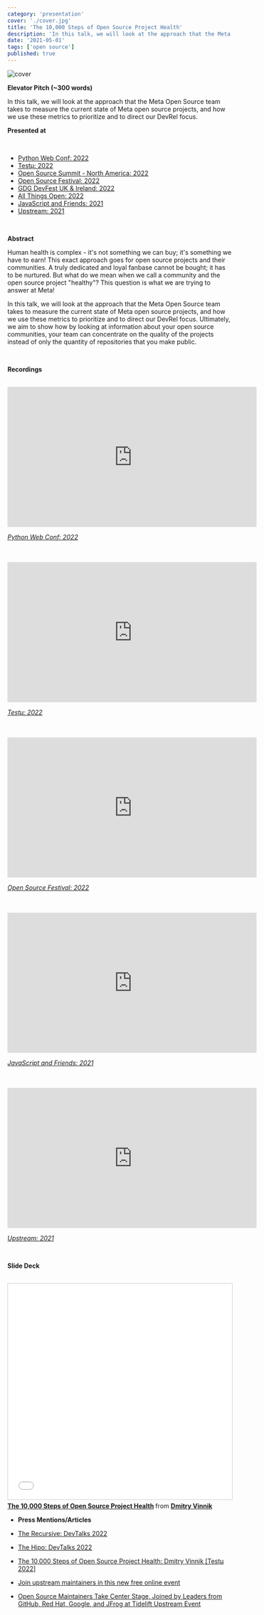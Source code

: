 ```yaml
---
category: 'presentation'
cover: './cover.jpg'
title: 'The 10,000 Steps of Open Source Project Health'
description: 'In this talk, we will look at the approach that the Meta Open Source team takes to measure the current state of Meta open source projects.'
date: '2021-05-01'
tags: ['open source']
published: true
---
```

![cover](./cover.jpg)

**Elevator Pitch (~300 words)**

In this talk, we will look at the approach that the Meta Open Source team takes to measure the current state of Meta open source projects, and how we use these metrics to prioritize and to direct our DevRel focus.

**Presented at**

<br>

- [Python Web Conf: 2022](https://dvinnik.dev/events/2022/python-web-conf)
- [Testμ: 2022](https://dvinnik.dev/events/2022/testu-conference)
- [Open Source Summit - North America: 2022](https://dvinnik.dev/events/2022/open-source-summit-na)
- [Open Source Festival: 2022](https://dvinnik.dev/events/2022/open-source-festival)
- [GDG DevFest UK & Ireland: 2022](https://dvinnik.dev/events/2022/gdg-devfest-uk-ireland)
- [All Things Open: 2022](https://dvinnik.dev/events/2022/allthingsopen)
- [JavaScript and Friends: 2021](https://dvinnik.dev/events/2021/javascript-and-friends)
- [Upstream: 2021](https://dvinnik.dev/events/2021/upstream)
<br>

**Abstract**
 
Human health is complex - it's not something we can buy; it's something we have to earn! This exact approach goes for open source projects and their communities. A truly dedicated and loyal fanbase cannot be bought; it has to be nurtured. But what do we mean when we call a community and the open source project "healthy"? This question is what we are trying to answer at Meta!

In this talk, we will look at the approach that the Meta Open Source team takes to measure the current state of Meta open source projects, and how we use these metrics to prioritize and to direct our DevRel focus. Ultimately, we aim to show how by looking at information about your open source communities, your team can concentrate on the quality of the projects instead of only the quantity of repositories that you make public. 

<br>

**Recordings**


<br>

<iframe width="560" height="315" src="https://www.youtube.com/embed/ltIy6OwBB5o" title="YouTube video player" frameborder="0" allow="accelerometer; autoplay; clipboard-write; encrypted-media; gyroscope; picture-in-picture" allowfullscreen></iframe>

*[Python Web Conf: 2022](https://dvinnik.dev/events/2022/python-web-conf)*

<br>

<br>

<iframe width="560" height="315" src="https://www.youtube.com/embed/-vXXQgAJnOk" title="YouTube video player" frameborder="0" allow="accelerometer; autoplay; clipboard-write; encrypted-media; gyroscope; picture-in-picture" allowfullscreen></iframe>

*[Testμ: 2022](https://dvinnik.dev/events/2022/testu-conference)*

<br>

<br>

<iframe width="560" height="315" src="https://www.youtube.com/embed/m8Ufvyo1tJM" title="YouTube video player" frameborder="0" allow="accelerometer; autoplay; clipboard-write; encrypted-media; gyroscope; picture-in-picture" allowfullscreen></iframe>

*[Open Source Festival: 2022](https://dvinnik.dev/events/2022/open-source-festival)*

<br>

<br>

<iframe width="560" height="315" src="https://www.youtube.com/embed/4phw1GjfCjQ?start=13980" title="YouTube video player" frameborder="0" allow="accelerometer; autoplay; clipboard-write; encrypted-media; gyroscope; picture-in-picture" allowfullscreen></iframe>

*[JavaScript and Friends: 2021](https://dvinnik.dev/events/2021/javascript-and-friends)*

<br>

<br>

<iframe width="560" height="315" src="https://www.youtube.com/embed/5KixD9LVymo" title="YouTube video player" frameborder="0" allow="accelerometer; autoplay; clipboard-write; encrypted-media; gyroscope; picture-in-picture" allowfullscreen></iframe>

*[Upstream: 2021](https://dvinnik.dev/events/2021/upstream)*

<br>

**Slide Deck**

<br>

<iframe src="//www.slideshare.net/slideshow/embed_code/key/GdE1W893H1vUMP" width="595" height="485" frameborder="0" marginwidth="0" marginheight="0" scrolling="no" style="border:1px solid #CCC; border-width:1px; margin-bottom:5px; max-width: 100%;" allowfullscreen> </iframe> <div style="margin-bottom:5px"> <strong> <a href="//www.slideshare.net/DmitryVinnik1/the-10000-steps-of-open-source-project-health" title="The 10,000 Steps of Open Source Project Health" target="_blank">The 10,000 Steps of Open Source Project Health</a> </strong> from <strong><a href="//www.slideshare.net/DmitryVinnik1" target="_blank">Dmitry Vinnik</a></strong> </div>

- **Press Mentions/Articles**

- [The Recursive: DevTalks 2022](https://therecursive.com/devtalks-2022-the-largest-it-conference-in-romania-to-focus-on-ai/)

- [The Hipo: DevTalks 2022](https://www.hipo.ro/locuri-de-munca/vizualizareArticol/3351/DevTalks-revine-%C3%AEn-perioada-8-10-iunie%3A-Acum-te-po%C8%9Bi-pre%C3%AEnregistra-gratuit-pentru-a-avea-acces-la-conferin%C8%9Bele-online)

- [The 10,000 Steps of Open Source Project Health: Dmitry Vinnik [Testμ 2022]](https://www.lambdatest.com/blog/steps-of-open-source-project-health/)

- [Join upstream maintainers in this new free online event](https://opensource.com/article/21/5/upstream-2021)

- [Open Source Maintainers Take Center Stage, Joined by Leaders from GitHub, Red Hat, Google, and JFrog at Tidelift Upstream Event](https://www.prnewswire.com/news-releases/open-source-maintainers-take-center-stage-joined-by-leaders-from-github-red-hat-google-and-jfrog-at-tidelift-upstream-event-301293468.html)